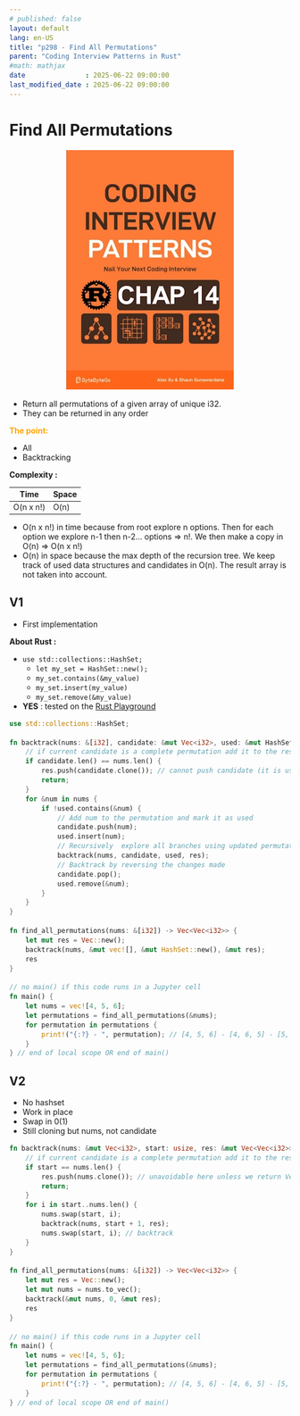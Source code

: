 ```yaml
---
# published: false
layout: default
lang: en-US
title: "p298 - Find All Permutations"
parent: "Coding Interview Patterns in Rust"
#math: mathjax
date               : 2025-06-22 09:00:00
last_modified_date : 2025-06-22 09:00:00
---
```


# Find All Permutations

<div align="center">
<img src="../assets/chap_14.webp" alt="" width="300" loading="lazy"/>
</div>

* Return all permutations of a given array of unique i32. 
* They can be returned in any order

<span style="color:orange"><b>The point:</b></span>

* All 
* Backtracking

**Complexity :**

| Time        | Space |
|-------------|-------|
| O(n x n!)   | O(n)  |

* O(n x n!) in time because from root explore n options. Then for each option we explore n-1 then n-2... options => n!. We then make a copy in O(n) => O(n x n!)
* O(n) in space because the max depth of the recursion tree. We keep track of used data structures and candidates in O(n). The result array is not taken into account.









<!-- <span style="color:red"><b>TODO : </b></span> 
* Add comments in code -->


<!-- * <span style="color:lime"><b>Preferred solution?</b></span>      -->



## V1

* First implementation

**About Rust :**
* `use std::collections::HashSet;`
    * `let my_set = HashSet::new();`
    * ``my_set.contains(&my_value)``
    * ``my_set.insert(my_value)``
    * ``my_set.remove(&my_value)``
* **YES** : tested on the [Rust Playground](https://play.rust-lang.org/)



```rust
use std::collections::HashSet;

fn backtrack(nums: &[i32], candidate: &mut Vec<i32>, used: &mut HashSet<i32>, res: &mut Vec<Vec<i32>>) {
    // if current candidate is a complete permutation add it to the result
    if candidate.len() == nums.len() {
        res.push(candidate.clone()); // cannot push candidate (it is used afterward) so we push a clone of it
        return;
    }
    for &num in nums {
        if !used.contains(&num) {
            // Add num to the permutation and mark it as used
            candidate.push(num);
            used.insert(num);
            // Recursively  explore all branches using updated permutation candidate
            backtrack(nums, candidate, used, res);
            // Backtrack by reversing the changes made
            candidate.pop();
            used.remove(&num);
        }
    }
}

fn find_all_permutations(nums: &[i32]) -> Vec<Vec<i32>> {
    let mut res = Vec::new();
    backtrack(nums, &mut vec![], &mut HashSet::new(), &mut res);
    res
}

// no main() if this code runs in a Jupyter cell
fn main() {
    let nums = vec![4, 5, 6];
    let permutations = find_all_permutations(&nums);
    for permutation in permutations {
        print!("{:?} - ", permutation); // [4, 5, 6] - [4, 6, 5] - [5, 4, 6] - [5, 6, 4] - [6, 4, 5] - [6, 5, 4] - 
    }
} // end of local scope OR end of main()

```

## V2

* No hashset
* Work in place
* Swap in 0(1)
* Still cloning but nums, not candidate 


```rust
fn backtrack(nums: &mut Vec<i32>, start: usize, res: &mut Vec<Vec<i32>>) {
    // if current candidate is a complete permutation add it to the result
    if start == nums.len() {
        res.push(nums.clone()); // unavoidable here unless we return Vec<&[i32]>
        return;
    }
    for i in start..nums.len() {
        nums.swap(start, i);
        backtrack(nums, start + 1, res);
        nums.swap(start, i); // backtrack
    }
}

fn find_all_permutations(nums: &[i32]) -> Vec<Vec<i32>> {
    let mut res = Vec::new();
    let mut nums = nums.to_vec();
    backtrack(&mut nums, 0, &mut res);
    res
}

// no main() if this code runs in a Jupyter cell
fn main() {
    let nums = vec![4, 5, 6];
    let permutations = find_all_permutations(&nums);
    for permutation in permutations {
        print!("{:?} - ", permutation); // [4, 5, 6] - [4, 6, 5] - [5, 4, 6] - [5, 6, 4] - [6, 4, 5] - [6, 5, 4] - 
    }
} // end of local scope OR end of main()

```

